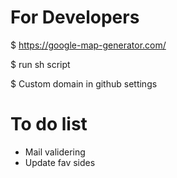 # For Developers

$ https://google-map-generator.com/

$ run sh script

$ Custom domain in github settings


# To do list
* Mail validering
* Update fav sides
